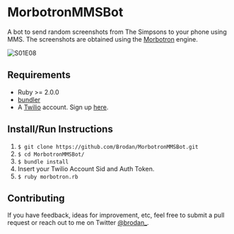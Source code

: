 # MorbotronMMSBot

A bot to send random screenshots from The Simpsons to your phone using MMS. The screenshots are obtained using the [Morbotron](https://morbotron.com/) engine.

![S01E08](https://morbotron.com/img/S01E08/874864.jpg)

## Requirements
* Ruby >= 2.0.0
* [bundler](http://bundler.io/)
* A [Twilio](https://www.twilio.com/) account. Sign up [here](https://www.twilio.com/try-twilio). 

## Install/Run Instructions
1. `$ git clone https://github.com/Brodan/MorbotronMMSBot.git`
2. `$ cd MorbotronMMSBot/`
3. `$ bundle install`
4. Insert your Twilio Account Sid and Auth Token.
5. `$ ruby morbotron.rb`

## Contributing
If you have feedback, ideas for improvement, etc, feel free to submit a pull request or reach out to me on Twitter [@brodan_](https://twitter.com/Brodan_).
